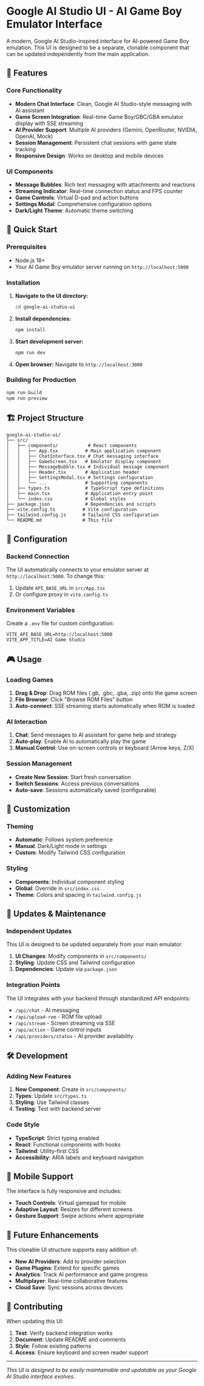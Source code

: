 # Google AI Studio UI - AI Game Boy Emulator Interface

A modern, Google AI Studio-inspired interface for AI-powered Game Boy emulation. This UI is designed to be a separate, clonable component that can be updated independently from the main application.

## 🎯 Features

### Core Functionality
- **Modern Chat Interface**: Clean, Google AI Studio-style messaging with AI assistant
- **Game Screen Integration**: Real-time Game Boy/GBC/GBA emulator display with SSE streaming
- **AI Provider Support**: Multiple AI providers (Gemini, OpenRouter, NVIDIA, OpenAI, Mock)
- **Session Management**: Persistent chat sessions with game state tracking
- **Responsive Design**: Works on desktop and mobile devices

### UI Components
- **Message Bubbles**: Rich text messaging with attachments and reactions
- **Streaming Indicator**: Real-time connection status and FPS counter
- **Game Controls**: Virtual D-pad and action buttons
- **Settings Modal**: Comprehensive configuration options
- **Dark/Light Theme**: Automatic theme switching

## 🚀 Quick Start

### Prerequisites
- Node.js 18+
- Your AI Game Boy emulator server running on `http://localhost:5000`

### Installation

1. **Navigate to the UI directory:**
   ```bash
   cd google-ai-studio-ui
   ```

2. **Install dependencies:**
   ```bash
   npm install
   ```

3. **Start development server:**
   ```bash
   npm run dev
   ```

4. **Open browser:**
   Navigate to `http://localhost:3000`

### Building for Production

```bash
npm run build
npm run preview
```

## 🏗️ Project Structure

```
google-ai-studio-ui/
├── src/
│   ├── components/           # React components
│   │   ├── App.tsx          # Main application component
│   │   ├── ChatInterface.tsx # Chat messaging interface
│   │   ├── GameScreen.tsx   # Emulator display component
│   │   ├── MessageBubble.tsx # Individual message component
│   │   ├── Header.tsx       # Application header
│   │   ├── SettingsModal.tsx # Settings configuration
│   │   └── ...              # Supporting components
│   ├── types.ts             # TypeScript type definitions
│   ├── main.tsx             # Application entry point
│   └── index.css            # Global styles
├── package.json             # Dependencies and scripts
├── vite.config.ts          # Vite configuration
├── tailwind.config.js      # Tailwind CSS configuration
└── README.md               # This file
```

## 🔧 Configuration

### Backend Connection
The UI automatically connects to your emulator server at `http://localhost:5000`. To change this:

1. Update `API_BASE_URL` in `src/App.tsx`
2. Or configure proxy in `vite.config.ts`

### Environment Variables
Create a `.env` file for custom configuration:

```env
VITE_API_BASE_URL=http://localhost:5000
VITE_APP_TITLE=AI Game Studio
```

## 🎮 Usage

### Loading Games
1. **Drag & Drop**: Drag ROM files (.gb, .gbc, .gba, .zip) onto the game screen
2. **File Browser**: Click "Browse ROM Files" button
3. **Auto-connect**: SSE streaming starts automatically when ROM is loaded

### AI Interaction
1. **Chat**: Send messages to AI assistant for game help and strategy
2. **Auto-play**: Enable AI to automatically play the game
3. **Manual Control**: Use on-screen controls or keyboard (Arrow keys, Z/X)

### Session Management
- **Create New Session**: Start fresh conversation
- **Switch Sessions**: Access previous conversations
- **Auto-save**: Sessions automatically saved (configurable)

## 🎨 Customization

### Theming
- **Automatic**: Follows system preference
- **Manual**: Dark/Light mode in settings
- **Custom**: Modify Tailwind CSS configuration

### Styling
- **Components**: Individual component styling
- **Global**: Override in `src/index.css`
- **Theme**: Colors and spacing in `tailwind.config.js`

## 🔄 Updates & Maintenance

### Independent Updates
This UI is designed to be updated separately from your main emulator:

1. **UI Changes**: Modify components in `src/components/`
2. **Styling**: Update CSS and Tailwind configuration
3. **Dependencies**: Update via `package.json`

### Integration Points
The UI integrates with your backend through standardized API endpoints:
- `/api/chat` - AI messaging
- `/api/upload-rom` - ROM file upload
- `/api/stream` - Screen streaming via SSE
- `/api/action` - Game control inputs
- `/api/providers/status` - AI provider availability

## 🛠️ Development

### Adding New Features
1. **New Component**: Create in `src/components/`
2. **Types**: Update `src/types.ts`
3. **Styling**: Use Tailwind classes
4. **Testing**: Test with backend server

### Code Style
- **TypeScript**: Strict typing enabled
- **React**: Functional components with hooks
- **Tailwind**: Utility-first CSS
- **Accessibility**: ARIA labels and keyboard navigation

## 📱 Mobile Support

The interface is fully responsive and includes:
- **Touch Controls**: Virtual gamepad for mobile
- **Adaptive Layout**: Resizes for different screens
- **Gesture Support**: Swipe actions where appropriate

## 🔮 Future Enhancements

This clonable UI structure supports easy addition of:
- **New AI Providers**: Add to provider selection
- **Game Plugins**: Extend for specific games
- **Analytics**: Track AI performance and game progress
- **Multiplayer**: Real-time collaborative features
- **Cloud Save**: Sync sessions across devices

## 🤝 Contributing

When updating this UI:
1. **Test**: Verify backend integration works
2. **Document**: Update README and comments
3. **Style**: Follow existing patterns
4. **Access**: Ensure keyboard and screen reader support

---

*This UI is designed to be easily maintainable and updatable as your Google AI Studio interface evolves.*